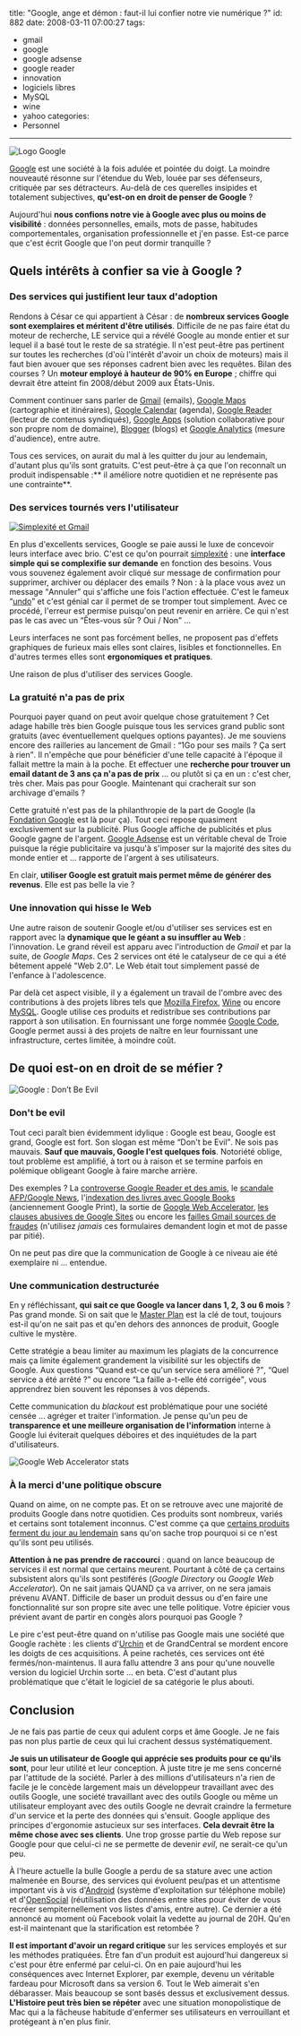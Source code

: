 title: "Google, ange et démon : faut-il lui confier notre vie numérique ?"
id: 882
date: 2008-03-11 07:00:27
tags:
- gmail
- google
- google adsense
- google reader
- innovation
- logiciels libres
- MySQL
- wine
- yahoo
categories:
- Personnel
---

![Logo Google](https://oncletom.io/images/2008/03/google-logo.gif)

[Google](http://www.google.com/) est une société à la fois adulée et pointée du doigt. La moindre nouveauté résonne sur l'étendue du Web, louée par ses défenseurs, critiquée par ses détracteurs.
Au-delà de ces querelles insipides et totalement subjectives, **qu'est-on en droit de penser de Google** ?

Aujourd'hui **nous confions notre vie à Google avec plus ou moins de visibilité** : données personnelles, emails, mots de passe, habitudes comportementales, organisation professionnelle et j'en passe. Est-ce parce que c'est écrit Google que l'on peut dormir tranquille ?
<!--more-->

## Quels intérêts à confier sa vie à Google ?

### Des services qui justifient leur taux d'adoption

Rendons à César ce qui appartient à César : de **nombreux services Google sont exemplaires et méritent d'être utilisés**. Difficile de ne pas faire état du moteur de recherche, LE service qui a révélé Google au monde entier et sur lequel il a basé tout le reste de sa stratégie. Il n'est peut-être pas pertinent sur toutes les recherches (d'où l'intérêt d'avoir un choix de moteurs) mais il faut bien avouer que ses réponses cadrent bien avec les requêtes.
Bilan des courses ? Un **moteur employé à hauteur de 90% en Europe** ; chiffre qui devrait être atteint fin 2008/début 2009 aux États-Unis.

Comment continuer sans parler de [Gmail](http://mail.google.com/) (emails), [Google Maps](http://maps.google.com/) (cartographie et itinéraires), [Google Calendar](http://calendar.google.com/) (agenda), [Google Reader](http://www.google.com/reader) (lecteur de contenus syndiqués), [Google Apps](http://www.google.com/a/) (solution collaborative pour son propre nom de domaine), [Blogger](http://www.blogger.com/) (blogs) et [Google Analytics](http://www.google.com/analytics/) (mesure d'audience), entre autre.

Tous ces services, on aurait du mal à les quitter du jour au lendemain, d'autant plus qu'ils sont gratuits. C'est peut-être à ça que l'on reconnaît un produit indispensable :** il améliore notre quotidien et ne représente pas une contrainte**.

### Des services tournés vers l'utilisateur

[![Simplexité et Gmail](http://www.fredcavazza.net/wp/wp-content/uploads/Q1-08/Gmail2.jpg)](http://www.fredcavazza.net/wp/wp-content/uploads/Q1-08/Gmail2.jpg)

En plus d'excellents services, Google se paie aussi le luxe de concevoir leurs interface avec brio. C'est ce qu'on pourrait [simplexité](http://www.fredcavazza.net/2008/01/10/connaissez-vous-la-simplexite/) : une **interface simple qui se complexifie sur demande** en fonction des besoins.
Vous vous souvenez également avoir cliqué sur message de confirmation pour supprimer, archiver ou déplacer des emails ? Non : à la place vous avez un message <q>Annuler</q> qui s'affiche une fois l'action effectuée. C'est le fameux <q>[undo](http://www.37signals.com/svn/archives2/googles_gmail_undo.php)</q> et c'est génial car il permet de se tromper tout simplement. Avec ce procédé, l'erreur est permise puisqu'on peut revenir en arrière. Ce qui n'est pas le cas avec un <q>Êtes-vous sûr ? Oui / Non</q> ...

Leurs interfaces ne sont pas forcément belles, ne proposent pas d'effets graphiques de furieux mais elles sont claires, lisibles et fonctionnelles. En d'autres termes elles sont **ergonomiques et pratiques**.

Une raison de plus d'utiliser des services Google.

### La gratuité n'a pas de prix

Pourquoi payer quand on peut avoir quelque chose gratuitement ? Cet adage habille très bien Google puisque tous les services grand public sont gratuits (avec éventuellement quelques options payantes). Je me souviens encore des railleries au lancement de Gmail : <q>1Go pour ses mails ? Ça sert à rien</q>.
Il n'empêche que pour bénéficier d'une telle capacité à l'époque il fallait mettre la main à la poche. Et effectuer une **recherche pour trouver un email datant de 3 ans ça n'a pas de prix** ... ou plutôt si ça en un : c'est cher, très cher. Mais pas pour Google. Maintenant qui cracherait sur son archivage d'emails ?

Cette gratuité n'est pas de la philanthropie de la part de Google (la [Fondation Google](http://www.google.org/) est là pour ça). Tout ceci repose quasiment exclusivement sur la publicité. Plus Google affiche de publicités et plus Google gagne de l'argent.
[Google Adsense](http://www.google.com/adsense) est un véritable cheval de Troie puisque la régie publicitaire va jusqu'à s'imposer sur la majorité des sites du monde entier et ... rapporte de l'argent à ses utilisateurs.

En clair, **utiliser Google est gratuit mais permet même de générer des revenus**. Elle est pas belle la vie ?

### Une innovation qui hisse le Web

Une autre raison de soutenir Google et/ou d'utiliser ses services est en rapport avec la **dynamique que le géant a su insuffler au Web** : l'innovation. Le grand réveil est apparu avec l'introduction de _Gmail_ et par la suite, de _Google Maps_. Ces 2 services ont été le catalyseur de ce qui a été bêtement appelé "Web 2.0". Le Web était tout simplement passé de l'enfance à l'adolescence.

Par delà cet aspect visible, il y a également un travail de l'ombre avec des contributions à des projets libres tels que [Mozilla Firefox](http://www.getfirefox.com/), [Wine](http://www.winehq.org/) ou encore [MySQL](http://www.mysql.com/). Google utilise ces produits et redistribue ses contributions par rapport à son utilisation.
En fournissant une forge nommée [Google Code](http://code.google.com/), Google permet aussi à des projets de naître en leur fournissant une infrastructure, certes limitée, à moindre coût.

## De quoi est-on en droit de se méfier ?

![Google : Don’t Be Evil](https://oncletom.io/images/2008/03/google-dont-be-evil.gif)

### Don't be evil

Tout ceci paraît bien évidemment idylique : Google est beau, Google est grand, Google est fort. Son slogan est même <q>Don't be Evil</q>. Ne sois pas mauvais. **Sauf que mauvais, Google l'est quelques fois**. Notoriété oblige, tout problème est amplifié, à tort ou à raison et se termine parfois en polémique obligeant Google à faire marche arrière.

Des exemples ? La [controverse Google Reader et des amis](http://arstechnica.com/news.ars/post/20071226-christmas-of-controversy-for-google-reader-team.html), le [scandale AFP/Google News](http://www.zorgloob.com/2007/04/google-et-lafp-trouvent-un-terrain.asp), l'[indexation des livres avec Google Books](http://www.webpronews.com/topnews/2005/11/01/google-print-continues-amid-controversy) (anciennement Google Print), la sortie de [Google Web Accelerator](http://37signals.com/svn/archives2/google_web_accelerator_hey_not_so_fast_an_alert_for_web_app_designers.php), [les clauses abusives de Google Sites](http://www.readwriteweb.com/archives/google_sites_the_next_sharepoint_maybe_notwhy_google_apps_could_lose_the_enterprise_market.php) ou encore les [failles Gmail sources de fraudes](http://www.readwriteweb.com/archives/your_email_password_a_true_hor.php) (n'utilisez _jamais_ ces formulaires demandent login et mot de passe par pitié).

On ne peut pas dire que la communication de Google à ce niveau aie été exemplaire ni ... entendue.

### Une communication destructurée

En y réfléchissant, **qui sait ce que Google va lancer dans 1, 2, 3 ou 6 mois** ? Pas grand monde. Si on sait que le [Master Plan](http://googlesystem.blogspot.com/2006/08/googles-master-plan.html) est la clé de tout, toujours est-il qu'on ne sait pas et qu'en dehors des annonces de produit, Google cultive le mystère.

Cette stratégie a beau limiter au maximum les plagiats de la concurrence mais ça limite également grandement la visibilité sur les objectifs de Google. Aux questions <q>Quand est-ce qu'un service sera amélioré ?</q>, <q>Quel service a été arrêté ?</q> ou encore <q>La faille a-t-elle été corrigée</q>, vous apprendrez bien souvent les réponses à vos dépends.

Cette communication du _blackout_ est problématique pour une société censée ... agréger et traiter l'information. Je pense qu'un peu de **transparence et une meilleure organisation de l'information** interne à Google lui éviterait quelques déboires et des inquiétudes de la part d'utilisateurs.

![Google Web Accelerator stats](https://oncletom.io/images/2008/03/google-web-accelerator.gif)

### À la merci d'une politique obscure

Quand on aime, on ne compte pas. Et on se retrouve avec une majorité de produits Google dans notre quotidien.
Ces produits sont nombreux, variés et certains sont totalement inconnus. C'est comme ça que [certains produits ferment du jour au lendemain](http://googleblog.blogspot.com/2006/11/adieu-to-google-answers.html) sans qu'on sache trop pourquoi si ce n'est qu'ils sont peu utilisés.

**Attention à ne pas prendre de raccourci** : quand on lance beaucoup de services il est normal que certains meurent. Pourtant à côté de ça certains subsistent alors qu'ils sont pestiférés (_Google Directory_ ou _Google Web Accelerator_). On ne sait jamais QUAND ça va arriver, on ne sera jamais prévenu AVANT. Difficile de baser un produit dessus ou d'en faire une fonctionnalité sur son propre site avec une telle politique.
Votre épicier vous prévient avant de partir en congès alors pourquoi pas Google ?

Le pire c'est peut-être quand on n'utilise pas Google mais une société que Google rachète : les clients d'[Urchin](http://fr.wikipedia.org/wiki/Urchin_Software_Corporation) et de GrandCentral se mordent encore les doigts de ces acquisitions. À peine rachetés, ces services ont été fermés/non-maintenus. Il aura fallu attendre 3 ans pour qu'une nouvelle version du logiciel Urchin sorte ... en beta. C'est d'autant plus problématique que c'était le logiciel de sa catégorie le plus abouti.

## Conclusion

Je ne fais pas partie de ceux qui adulent corps et âme Google.
Je ne fais pas non plus partie de ceux qui lui crachent dessus systématiquement.

**Je suis un utilisateur de Google qui apprécie ses produits pour ce qu'ils sont**, pour leur utilité et leur conception. À juste titre je me sens concerné par l'attitude de la société. Parler à des millions d'utilisateurs n'a rien de facile je le concède largement mais un développeur travaillant avec des outils Google, une société travaillant avec des outils Google ou même un utilisateur employant avec des outils Google ne devrait craindre la fermeture d'un service et la perte des données qui s'ensuit.
Google applique des principes d'ergonomie astucieux sur ses interfaces. **Cela devrait être la même chose avec ses clients**. Une trop grosse partie du Web repose sur Google pour que celui-ci ne se permette de devenir _evil_, ne serait-ce qu'un peu.

À l'heure actuelle la bulle Google a perdu de sa stature avec une action malmenée en Bourse, des services qui évoluent peu/pas et un attentisme important vis à vis d'[Android](http://code.google.com/android/) (système d'exploitation sur téléphone mobile) et d'[OpenSocial](http://code.google.com/apis/opensocial/) (réutilisation des données entre sites pour éviter de vous recréer sempiternellement vos listes d'amis, entre autre). Ce dernier a été annoncé au moment où Facebook volait la vedette au journal de 20H. Qu'en est-il maintenant que la starification est retombée ?

**Il est important d'avoir un regard critique** sur les services employés et sur les méthodes pratiquées. Être fan d'un produit est aujourd'hui dangereux si c'est pour être enfermé par celui-ci. On en paie aujourd'hui les conséquences avec Internet Explorer, par exemple, devenu un véritable fardeau pour Microsoft dans sa version 6\. Tout le Web aimerait s'en débarasser. Mais beaucoup se sont basés dessus et exclusivement dessus.
**L'Histoire peut très bien se répéter** avec une situation monopolistique de Mac qui a la fâcheuse habitude d'enfermer ses utilisateurs en verrouillant et protégeant à n'en plus finir.
